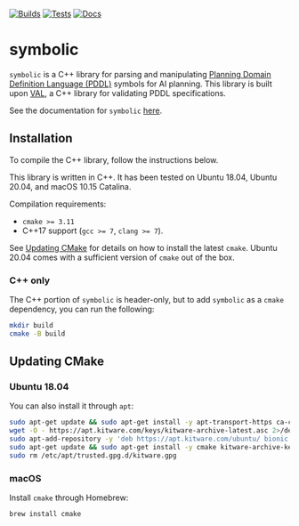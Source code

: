 [![Builds](https://github.com/tmigimatsu/symbolic/actions/workflows/builds.yaml/badge.svg)](https://github.com/tmigimatsu/symbolic/actions/workflows/builds.yaml)
[![Tests](https://github.com/tmigimatsu/symbolic/actions/workflows/tests.yaml/badge.svg)](https://github.com/tmigimatsu/symbolic/actions/workflows/tests.yaml)
[![Docs](https://github.com/tmigimatsu/symbolic/actions/workflows/docs.yaml/badge.svg)](https://github.com/tmigimatsu/symbolic/actions/workflows/docs.yaml)

# symbolic

`symbolic` is a C++ library for parsing and manipulating [Planning Domain
Definition Language (PDDL)](https://planning.wiki/_citedpapers/pddl1998.pdf)
symbols for AI planning. This library is built upon
[VAL](https://github.com/KCL-Planning/VAL), a C++ library for validating PDDL
specifications.

See the documentation for `symbolic`
[here](https://tmigimatsu.github.io/symbolic/).

## Installation

To compile the C++ library, follow the instructions below.

This library is written in C++. It has been tested on
Ubuntu 18.04, Ubuntu 20.04, and macOS 10.15 Catalina.

Compilation requirements:
- `cmake >= 3.11`
- C++17 support (`gcc >= 7`, `clang >= 7`).

See [Updating CMake](#updating-cmake) for details on how to install the latest
`cmake`. Ubuntu 20.04 comes with a sufficient version of `cmake` out of the box.

### C++ only

The C++ portion of `symbolic` is header-only, but to add `symbolic` as a
`cmake` dependency, you can run the following:
```sh
mkdir build
cmake -B build
```

## Updating CMake

### Ubuntu 18.04

You can also install it through `apt`:
```sh
sudo apt-get update && sudo apt-get install -y apt-transport-https ca-certificates gnupg wget
wget -O - https://apt.kitware.com/keys/kitware-archive-latest.asc 2>/dev/null | gpg --dearmor - | sudo tee /etc/apt/trusted.gpg.d/kitware.gpg >/dev/null
sudo apt-add-repository -y 'deb https://apt.kitware.com/ubuntu/ bionic main'
sudo apt-get update && sudo apt-get install -y cmake kitware-archive-keyring
sudo rm /etc/apt/trusted.gpg.d/kitware.gpg
```

### macOS

Install `cmake` through Homebrew:
```sh
brew install cmake
```
